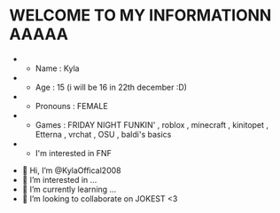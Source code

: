 # WELCOME TO MY INFORMATIONN AAAAA
* - Name : Kyla 
* - Age : 15 (i will be 16 in 22th december :D)
* - Pronouns : FEMALE 
* - Games : FRIDAY NIGHT FUNKIN' , roblox , minecraft , kinitopet , Etterna , vrchat , OSU , baldi's basics
* - I'm interested in FNF 
- 👋 Hi, I’m @KylaOffical2008
- 👀 I’m interested in ...
- 🌱 I’m currently learning ...
- 💞️ I’m looking to collaborate on JOKEST <3

<!---
KylaOffical2008/KylaOffical2008 is a ✨ special ✨ repository because its `README.md` (this file) appears on your GitHub profile.
You can click the Preview link to take a look at your changes.
--->

